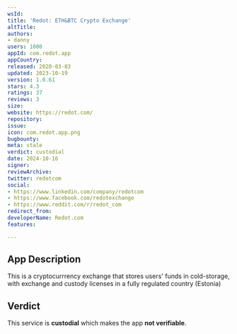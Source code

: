 ```yaml
---
wsId: 
title: 'Redot: ETH&BTC Crypto Exchange'
altTitle: 
authors:
- danny
users: 1000
appId: com.redot.app
appCountry: 
released: 2020-03-03
updated: 2023-10-19
version: 1.0.61
stars: 4.3
ratings: 37
reviews: 3
size: 
website: https://redot.com/
repository: 
issue: 
icon: com.redot.app.png
bugbounty: 
meta: stale
verdict: custodial
date: 2024-10-16
signer: 
reviewArchive: 
twitter: redotcom
social:
- https://www.linkedin.com/company/redotcom
- https://www.facebook.com/redotexchange
- https://www.reddit.com/r/redot_com
redirect_from: 
developerName: Redot.com
features: 

---
```


## App Description

This is a cryptocurrrency exchange that stores users' funds in cold-storage, with exchange and custody licenses in a fully regulated country (Estonia)

## Verdict

This service is **custodial** which makes the app **not verifiable**.

